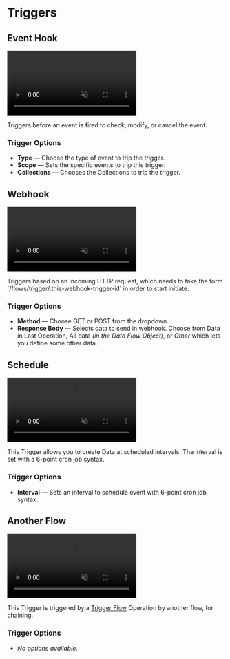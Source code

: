 # Triggers

## Event Hook

<!-- Can't make sense of this one. Seems like it should be used with both read and validate operations? -->

<video autoplay muted loop controls title="">
	<source src="https://cdn.directus.io/" type="video/mp4" />
</video>

Triggers before an event is fired to check, modify, or cancel the event.

### Trigger Options

- **Type** — Choose the type of event to trip the trigger.
- **Scope** — Sets the specific events to trip this trigger.
- **Collections** — Chooses the Collections to trip the trigger.

## Webhook <!-- Halfway works! Not sure what response body does.... Can't see it in network. -->

<video autoplay muted loop controls title="">
	<source src="https://cdn.directus.io/" type="video/mp4" />
</video>

Triggers based on an incoming HTTP request, which needs to take the form `/flows/trigger/:this-webhook-trigger-id' in
order to start initiate.

### Trigger Options

- **Method** — Choose GET or POST from the dropdown.
- **Response Body** — Selects data to send in webhook. Choose from Data in Last Operation, All data _(in the Data Flow
  Object)_, or _Other_ which lets you define some other data.

## Schedule

<video autoplay muted loop controls title="">
	<source src="https://cdn.directus.io/" type="video/mp4" />
</video>

This Trigger allows you to create Data at scheduled intervals. The interval is set with a 6-point cron job syntax.

<!--Elaborate on the 6 points and link to wikipedia or sthg.-->

### Trigger Options

- **Interval** — Sets an interval to schedule event with 6-point cron job syntax.

## Another Flow <!-- Can't make it work -->

<video autoplay muted loop controls title="">
	<source src="https://cdn.directus.io/" type="video/mp4" />
</video>

This Trigger is triggered by a [Trigger Flow](/configuration/data-flows/operations/#another-flow) Operation by another
flow, for chaining.

### Trigger Options

- _No options available._

<!-- ## Manual

<video autoplay muted loop controls title="">
	<source src="https://cdn.directus.io/" type="video/mp4" />
</video>

- Description: Triggers on manual click of a button.

### Config Options

-

### Config Tips/Details

- _No options available._ -->
